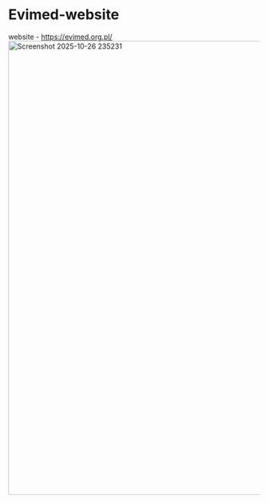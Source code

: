 # Evimed-website
website - https://evimed.org.pl/
<img width="1906" height="911" alt="Screenshot 2025-10-26 235231" src="https://github.com/user-attachments/assets/09f819ab-0555-45aa-842d-7754f360f6f9" />
